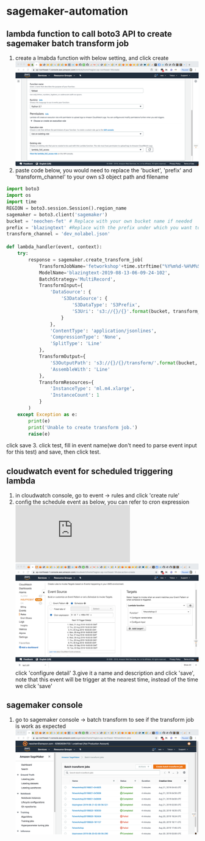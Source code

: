 # sagemaker-automation
## lambda function to call boto3 API to create sagemaker batch transform job
1. create a lmabda function with below setting, and click create
    ![](image/fet1.png)
2. paste code below, you would need to replace the 'bucket', 'prefix' and 'transform_channel' to your own s3 object path and filename

``` Python
import boto3
import os
import time
REGION = boto3.session.Session().region_name
sagemaker = boto3.client('sagemaker')
bucket = 'neochen-fet' # Replace with your own bucket name if needed
prefix = 'blazingtext' #Replace with the prefix under which you want to store the data if needed
transform_channel = 'dev_nolabel.json'

def lambda_handler(event, context):
    try:
        response = sagemaker.create_transform_job(
            TransformJobName='fetworkshop'+time.strftime("%Y%m%d-%H%M%S"),
            ModelName='blazingtext-2019-08-13-06-09-24-102',
            BatchStrategy='MultiRecord',
            TransformInput={
                'DataSource': {
                    'S3DataSource': {
                        'S3DataType': 'S3Prefix',
                        'S3Uri': 's3://{}/{}'.format(bucket, transform_channel)
                    }
                },
                'ContentType': 'application/jsonlines',
                'CompressionType': 'None',
                'SplitType': 'Line'
            },
            TransformOutput={
                'S3OutputPath': 's3://{}/{}/transform/'.format(bucket, prefix),
                'AssembleWith': 'Line'
            },
            TransformResources={
                'InstanceType': 'ml.m4.xlarge',
                'InstanceCount': 1
            }
        )
    except Exception as e:
        print(e)
        print('Unable to create transform job.')
        raise(e)
```
click save
3. click test, fill in event name(we don't need to parse event input for this test) and save, then click test.

## cloudwatch event for scheduled triggering lambda
1. in cloudwatch console, go to event -> rules and click 'create rule'
2. config the schedule event as below, you can refer to cron expression ![here](https://docs.aws.amazon.com/AmazonCloudWatch/latest/events/ScheduledEvents.html)
![](image/fet2.png)
click 'configure detail'
3.give it a name and description and click 'save', note that this event will be trigger at the nearest time, instead of the time we click 'save'

## sagemaker console
1. go to sagemaker console -> batch transform to see if the transform job is work as expected
![](image/fet3.png)

